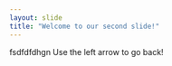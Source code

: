 ```yaml
---
layout: slide
title: "Welcome to our second slide!"
---
```

fsdfdfdhgn
Use the left arrow to go back!
